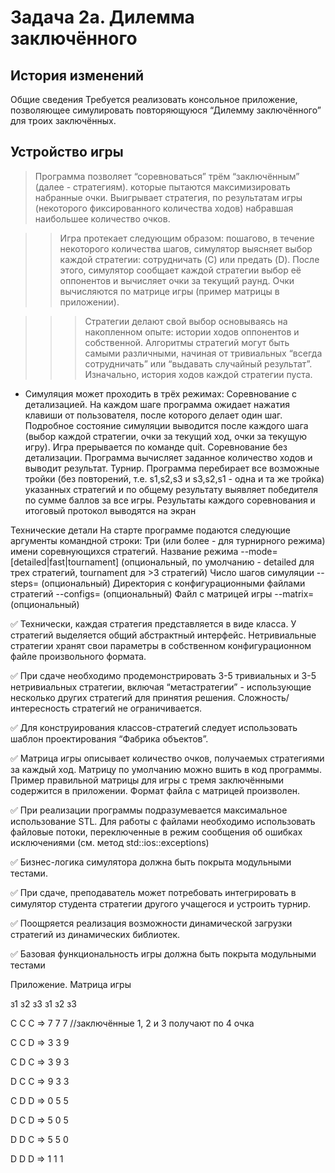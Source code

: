 # Задача 2a. Дилемма заключённого
## История изменений
Общие сведения
Требуется реализовать консольное приложение, позволяющее симулировать повторяющуюся “Дилемму заключённого” для троих заключённых.

## Устройство игры
> Программа позволяет “соревноваться”  трём “заключённым” (далее - стратегиям). которые пытаются максимизировать набранные очки. Выигрывает стратегия, по результатам игры (некоторого фиксированного количества ходов) набравшая наибольшее количество очков.

>> Игра протекает следующим образом: пошагово, в течение некоторого количества шагов, симулятор выясняет выбор каждой стратегии: сотрудничать (C) или предать (D). После этого, симулятор сообщает каждой стратегии выбор её оппонентов и вычисляет очки за текущий раунд. Очки вычисляются по матрице игры (пример матрицы в приложении).


>>> Стратегии делают свой выбор основываясь на накопленном опыте: истории ходов оппонентов и собственной. Алгоритмы стратегий могут быть самыми различными, начиная от тривиальных “всегда сотрудничать” или “выдавать случайный результат”. Изначально, история ходов каждой стратегии пуста.


* Симуляция может проходить в трёх режимах:
Соревнование с детализацией. На каждом шаге программа ожидает нажатия клавиши от пользователя, после которого делает один шаг. Подробное состояние симуляции выводится после каждого шага (выбор каждой стратегии, очки за текущий ход, очки за текущую игру).
Игра прерывается по команде quit.
Соревнование без детализации. Программа вычисляет заданное количество ходов и выводит результат.
Турнир. Программа перебирает все возможные тройки (без повторений, т.е. s1,s2,s3 и s3,s2,s1 - одна и та же тройка) указанных стратегий и по общему результату выявляет победителя по сумме баллов за все игры. Результаты каждого соревнования и итоговый протокол выводятся на экран 


Технические детали
На старте программе подаются следующие аргументы командной строки:
Три (или более - для турнирного режима) имени соревнующихся стратегий.
Название режима --mode=[detailed|fast|tournament] (опциональный, по умолчанию - detailed для трех стратегий, tournament для >3 стратегий)
Число шагов симуляции --steps=<n> (опциональный)
Директория с конфигурационными файлами стратегий --configs=<dirname> (опциональный)
Файл с матрицей игры --matrix=<filename>(опциональный)

✅ Технически, каждая стратегия представляется в виде класса. У стратегий выделяется общий абстрактный интерфейс. Нетривиальные стратегии хранят свои параметры в собственном конфигурационном файле произвольного формата. 

✅ При сдаче необходимо продемонстрировать 3-5 тривиальных и 3-5 нетривиальных стратегии, включая “метастратегии” - использующие несколько других стратегий для принятия решения. Сложность/интересность стратегий не ограничивается.

✅ Для конструирования классов-стратегий следует использовать шаблон проектирования “Фабрика объектов”.

✅ Матрица игры описывает количество очков, получаемых стратегиями за каждый ход. Матрицу по умолчанию можно вшить в код программы. Пример правильной матрицы для игры с тремя заключёнными содержится в приложении. Формат файла с матрицей произволен.

✅ При реализации программы подразумевается максимальное использование STL. Для работы с файлами необходимо использовать файловые потоки, переключенные в режим сообщения об ошибках исключениями (см. метод std::ios::exceptions)

✅ Бизнес-логика симулятора должна быть покрыта модульными тестами.

✅ При сдаче, преподаватель может потребовать интегрировать в симулятор студента стратегии другого учащегося и устроить турнир. 

✅ Поощряется реализация возможности динамической загрузки стратегий из динамических библиотек.

✅ Базовая функциональность игры должна быть покрыта модульными тестами

Приложение. 
Матрица игры
 
   з1 з2 з3     з1 з2 з3
 
   С  С  С  =>  7  7  7  //заключённые 1, 2 и 3 получают по 4 очка  
 
   C  C  D  =>  3  3  9
 
   C  D  C  =>  3  9  3
 
   D  C  C  =>  9  3  3
 
   C  D  D  =>  0  5  5
 
   D  C  D  =>  5  0  5
 
   D  D  C  =>  5  5  0
 
   D  D  D  =>  1  1  1  


